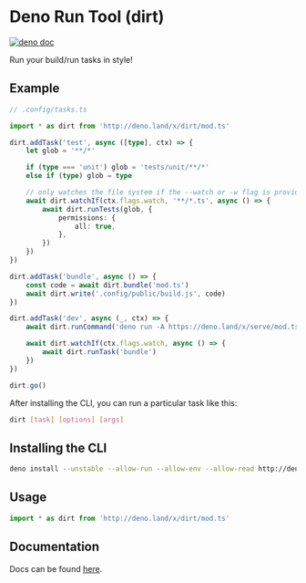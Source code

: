 # Deno Run Tool (dirt)

[![deno doc](https://doc.deno.land/badge.svg)](https://doc.deno.land/https/deno.land/x/dirt/mod.ts)

Run your build/run tasks in style!

## Example

```ts
// .config/tasks.ts

import * as dirt from 'http://deno.land/x/dirt/mod.ts'

dirt.addTask('test', async ([type], ctx) => {
	let glob = '**/*'

	if (type === 'unit') glob = 'tests/unit/**/*'
	else if (type) glob = type

	// only watches the file system if the --watch or -w flag is provided
	await dirt.watchIf(ctx.flags.watch, '**/*.ts', async () => {
		await dirt.runTests(glob, {
			permissions: {
				all: true,
			},
		})
	})
})

dirt.addTask('bundle', async () => {
	const code = await dirt.bundle('mod.ts')
	await dirt.write('.config/public/build.js', code)
})

dirt.addTask('dev', async (_, ctx) => {
	await dirt.runCommand('deno run -A https://deno.land/x/serve/mod.ts .config/public')

	await dirt.watchIf(ctx.flags.watch, async () => {
		await dirt.runTask('bundle')
	})
})

dirt.go()
```

After installing the CLI, you can run a particular task like this:

```sh
dirt [task] [options] [args]
```

## Installing the CLI

```sh
deno install --unstable --allow-run --allow-env --allow-read http://deno.land/x/dirt/dirt.ts
```

## Usage

```ts
import * as dirt from 'http://deno.land/x/dirt/mod.ts'
```

## Documentation

Docs can be found [here](https://doc.deno.land/https/deno.land/x/dirt/mod.ts).
